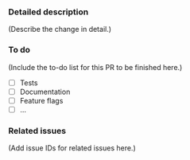 ### Detailed description

(Describe the change in detail.)

### To do

(Include the to-do list for this PR to be finished here.)

- [ ] Tests
- [ ] Documentation
- [ ] Feature flags
- [ ] …

### Related issues

(Add issue IDs for related issues here.)
